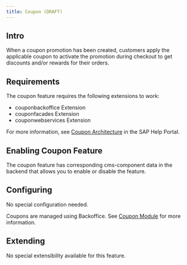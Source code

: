 ```yaml
---
title: Coupon (DRAFT)
---
```


## Intro

When a coupon promotion has been created, customers apply the applicable coupon to activate the promotion during checkout to get discounts and/or rewards for their orders. 

## Requirements

The coupon feature requires the following extensions to work:
- couponbackoffice Extension 
- couponfacades Extension 
- couponwebservices Extension 

For more information, see [Coupon Architecture](https://help.sap.com/viewer/9d346683b0084da2938be8a285c0c27a/1905/en-US/a3fab07560c94b8e9e5d8824c0d88580.html) in the SAP Help Portal.

## Enabling Coupon Feature

The coupon feature has corresponding cms-component data in the backend that allows you to enable or disable the feature.


## Configuring

No special configuration needed.

Coupons are managed using Backoffice. See [Coupon Module](https://help.sap.com/viewer/9d346683b0084da2938be8a285c0c27a/1905/en-US/d35c247bac2d4c91a6ca4501b63cb2b4.html) for more information.

## Extending

No special extensibility available for this feature. 

